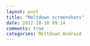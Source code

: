 ```yaml
---
layout: post
title: "Meltdown screenshots"
date: 2012-10-10 09:14
comments: true
categories: Meltdown Android
---
```


